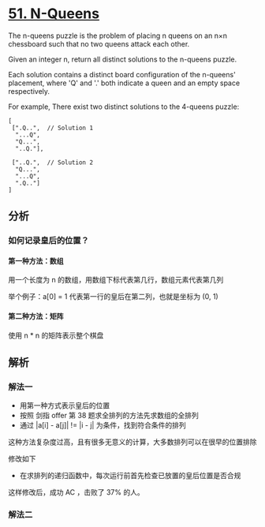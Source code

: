 [51. N-Queens](https://leetcode.com/problems/n-queens/description/)
=
The n-queens puzzle is the problem of placing n queens on an n×n chessboard such that no two queens attack each other.



Given an integer n, return all distinct solutions to the n-queens puzzle.

Each solution contains a distinct board configuration of the n-queens' placement, where 'Q' and '.' both indicate a queen and an empty space respectively.

For example,
There exist two distinct solutions to the 4-queens puzzle:
```$xslt
[
 [".Q..",  // Solution 1
  "...Q",
  "Q...",
  "..Q."],

 ["..Q.",  // Solution 2
  "Q...",
  "...Q",
  ".Q.."]
]
```
分析
-
### 如何记录皇后的位置？
#### 第一种方法：数组
用一个长度为 n 的数组，用数组下标代表第几行，数组元素代表第几列

举个例子：a[0] = 1 代表第一行的皇后在第二列，也就是坐标为 (0, 1)
#### 第二种方法：矩阵
使用 n * n 的矩阵表示整个棋盘

解析
-
### 解法一

- 用第一种方式表示皇后的位置
- 按照 剑指 offer 第 38 题求全排列的方法先求数组的全排列
- 通过 |a[i] - a[j]| != |i - j| 为条件，找到符合条件的排列

这种方法复杂度过高，且有很多无意义的计算，大多数排列可以在很早的位置排除

修改如下
- 在求排列的递归函数中，每次运行前首先检查已放置的皇后位置是否合规

这样修改后，成功 AC ，击败了 37% 的人。

### 解法二

